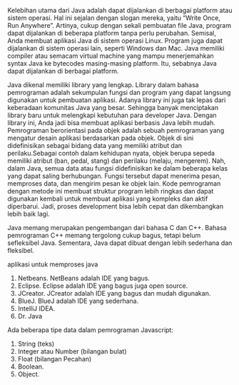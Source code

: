 Kelebihan utama dari Java adalah dapat dijalankan di berbagai platform atau sistem operasi. Hal ini sejalan dengan slogan mereka, yaitu “Write Once, Run Anywhere”. Artinya, cukup dengan sekali pembuatan file Java, program dapat dijalankan di beberapa platform tanpa perlu perubahan. Semisal, Anda membuat aplikasi Java di sistem operasi Linux. Program juga dapat dijalankan di sistem operasi lain, seperti Windows dan Mac. Java memiliki compiler atau semacam virtual machine yang mampu menerjemahkan syntax Java ke bytecodes masing-masing platform. Itu, sebabnya Java dapat dijalankan di berbagai platform.

Java dikenal memiliki library yang lengkap. Library dalam bahasa pemrograman adalah sekumpulan fungsi dan program yang dapat langsung digunakan untuk pembuatan aplikasi. Adanya library ini juga tak lepas dari keberadaan komunitas Java yang besar. Sehingga banyak menciptakan library baru untuk melengkapi kebutuhan para developer Java. Dengan library ini,  Anda jadi bisa membuat aplikasi berbasis Java lebih mudah. Pemrograman berorientasi pada objek adalah sebuah pemrograman yang mengatur desain aplikasi berdasarkan pada objek. Objek di sini didefinisikan sebagai bidang data yang memiliki atribut dan perilaku.Sebagai contoh dalam kehidupan nyata, objek berupa sepeda memiliki atribut (ban, pedal, stang) dan perilaku (melaju, mengerem). Nah, dalam Java, semua data atau fungsi didefinisikan ke dalam beberapa kelas yang dapat saling berhubungan. Fungsi tersebut dapat menerima pesan, memproses data, dan mengirim pesan ke objek lain. Kode pemrograman dengan metode ini membuat struktur program lebih ringkas dan dapat digunakan kembali untuk membuat aplikasi yang kompleks dan aktif diperbarui. Jadi, proses development bisa lebih cepat dan dikembangkan lebih baik lagi.  

Java memang merupakan pengembangan dari bahasa C dan C++. Bahasa pemrograman C++ memang tergolong cukup bagus, tetapi belum sefleksibel Java. Sementara, Java dapat dibuat dengan lebih sederhana dan fleksibel.

aplikasi untuk memproses java
1. Netbeans. NetBeans adalah IDE yang bagus.
2. Eclipse. Eclipse adalah IDE yang bagus juga open source.
3. JCreator. JCreator adalah IDE yang bagus dan mudah digunakan.
4. BlueJ. BlueJ adalah IDE yang sederhana.
5. IntelliJ IDEA.
6. Dr. Java

Ada beberapa tipe data dalam pemrograman Javascript:
1. String (teks)
2. Integer atau Number (bilangan bulat)
3. Float (bilangan Pecahan)
4. Boolean.
5. Object.




